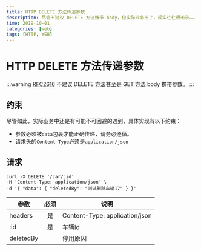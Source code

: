 ```yaml
---
title: HTTP DELETE 方法传递参数
description: 尽管不建议 DELETE 方法携带 body，但实际业务用了，现实往往很无奈……
time: 2019-10-01
categories: [web]
tags: [HTTP, WEB]
---
```


# HTTP DELETE 方法传递参数

:::warning
[RFC2616] 不建议 DELETE 方法甚至是 GET 方法 body 携带参数。
:::


## 约束

尽管如此，实际业务中还是有可能不可回避的遇到，具体实现有以下约束：

- 参数必须被`data`包裹才能正确传递，请务必遵循。
- 请求头的`Content-Type`必须是`application/json`

## 请求

```shell
curl -X DELETE '/car/:id'
-H 'Content-Type: application/json' \
-d '{ "data": { "deletedBy": "测试删除车辆17" } }'
```

|   参数    | 必须  |   说明                         |
| --------- | :---: | ------------------------------ |
| headers   |  是   | Content-Type: application/json |
| :id       |  是   | 车辆id                         |
| deletedBy |       | 停用原因                       |

[RFC2616]: https://tools.ietf.org/html/rfc2616
